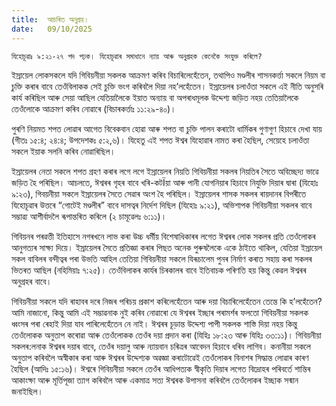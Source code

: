 ```yaml
---
title:  আচৰিত অনুগ্ৰহ।
date:   09/10/2025
---
```


`যিহোচূৱাঃ ৯:২১-২৭ পদ পঢ়ক। যিহোচূৱাৰ সমাধানে ন্যায় আৰু অনুগ্ৰহক কেনেকৈ সংযুক্ত কৰিলে?`

ইস্ৰায়েল লোকসকলে যদি গিবিয়নীয়া সকলক আক্ৰমণ কৰিব বিচাৰিলেহেঁতেন, তথাপিও মণ্ডলীৰ শাসনকৰ্ত্তা সকলে নিয়ম বা চুক্তি কৰাৰ বাবে তেওঁবিলাকক সেই চুক্তি ভংগ কৰিবলৈ দিয়া নহ’লহেঁতেন। ইস্ৰায়েলৰ চলাওঁতা সকলে এই নীতি অনুসৰি কাৰ্য কৰিছিল আৰু সেয়া আছিল যেতিয়ালৈকে ইয়াত অন্যায় বা অপৰাধমূলক উদ্দেশ্য জড়িত নহয় তেতিয়ালৈকে তেওঁলোকে আক্ৰমণ কৰিব নোৱাৰে (বিচাৰকৰ্ত্তাঃ ১১:২৯-৪০)।

পুৰণি নিয়মত শপত লোৱাৰ আগেত বিবেকবান হোৱা আৰু শপত বা চুক্তি পালন কৰাটো ধাৰ্মিকৰ গুণাগুণ হিচাবে দেখা যায় (গীতঃ ১৫:৪; ২৪:৪; উপদেশকঃ ৫:২,৬)। যিহেতু এই শপত ঈশ্বৰ যিহোৱাৰ নামত কৰা হৈছিল, সেয়েহে চলাওঁতা সকলে ইয়াক সলনি কৰিব নোৱাৰিছিল।

ইস্ৰায়েলৰ নেতা সকলে শপত গ্ৰহণ কৰাৰ লগে লগে ইস্ৰায়েলৰ নিয়তি গিবিয়নীয়া সকলৰ নিয়তিৰ সৈতে অবিচ্ছেদ্য ভাৱে জড়িত হৈ পৰিছিল। আচলতে, ঈশ্বৰৰ গৃহৰ বাবে খৰি-কটÏয়া আৰু পানী যোগনিয়াৰ হিচাবে নিযুক্তি দিয়াৰ দ্বাৰা (যিহোঃ ৯:২৩), গিবয়নীয়া সকলে ইস্ৰায়েলৰ সৈতে সেৱাৰ অংশ হৈ পৰিছিল। ইস্ৰায়েলৰ শাসক সকলৰ ৰায়দানৰ বিপৰীতে যিহোচূৱাৰ উত্তৰে “গোটেই মণ্ডলীৰ” বাবে দাসত্বৰ নিৰ্দেশ দিছিল (যিহোঃ ৯:২১), অভিশাপক গিবিয়নীয়া সকলৰ বাবে সম্ভাৱ্য আশীৰ্বাদলৈ ৰূপান্তৰিত কৰিলে (২ চামূৱেলঃ ৬:১১)।

গিবিয়নৰ পৰৱত্তী ইতিহাসে নগৰখনে লাভ কৰা উচ্চ ধর্মীয় বিশেষাধিকাৰৰ লগেত ঈশ্বৰৰ লোক সকলৰ প্ৰতি তেওঁলোকৰ আনুগত্যৰ সাক্ষ্য দিয়ে। ইস্ৰায়েলৰ সৈতে প্ৰতিজ্ঞা কৰাৰ পিছত অনেক পুৰুষলৈকে একে ঠাইতে থাকিল, যেতিয়া ইস্ৰায়েল সকল বাবিলৰ বন্দীত্বৰ পৰা উভতি আহিল তেতিয়া গিবিয়নীয়া সকলে যিৰূচালেম পুনৰ নিৰ্মাণ কৰাত সহায় কৰা সকলৰ ভিতৰত আছিল (নহিমিয়াঃ ৭:২৫)। তেওঁবিলাকৰ কাৰ্যৰ চিৰকালৰ বাবে ইতিবাচক পৰিণতি হয় কিন্তু কেৱল ঈশ্বৰৰ অনুগ্ৰহৰ বাবে।

গিবিয়নীয়া সকলে যদি ৰাহাবৰ দৰে নিজৰ পৰিচয় প্ৰকাশ কৰিলেহেঁতেন আৰু দয়া বিচাৰিলেহেঁতেন তেন্তে কি হ’লহেঁতেন? আমি নাজানো, কিন্তু আমি এই সম্ভাৱনাক নুই কৰিব নোৱাৰো যে ঈশ্বৰৰ ইচ্ছাৰ পৰামৰ্শৰ ফলতো গিবিয়নীয়া সকলক ধ্বংসৰ পৰা ৰেহাই দিয়া যাব পাৰিলেহেঁতেন নে নাই। ঈশ্বৰৰ চূড়ান্ত উদ্দেশ্য পাপী সকলক শাস্তি দিয়া নহয় কিন্তু তেওঁলোকক অনুতাপ কৰোৱা আৰু তেওঁলোকক তেওঁৰ দয়া প্ৰদান কৰা (যিহিঃ ১৮:২৩ আৰু যিহিঃ ৩৩:১১)। গিবিয়নীয়া সকলৰ:লনাক ঈশ্বৰৰ দয়াৰ বাবে, তেওঁৰ দয়ালু আৰু ন্যায়বান চৰিত্ৰৰ আবেদন হিচাবে ধৰিব লাগিব। কনানীয়া সকলে অনুতাপ কৰিবলৈ অস্বীকাৰ কৰা আৰু ঈশ্বৰৰ উদ্দেশ্যক অৱজ্ঞা কৰাটোৱেই তেওঁলোকৰ বিনাশৰ সিদ্ধান্ত লোৱাৰ কাৰণ হৈছিল (আদিঃ ১৫:১৬)। ঈশ্বৰে গিবিয়নীয়া সকলে তেওঁৰ আধিপত্যক স্বীকৃতি দিয়াৰ লগেত বিদ্ৰোহৰ পৰিবৰ্তে শান্তিৰ আকাংক্ষা আৰু মূৰ্ত্তিপূজা ত্যাগ কৰিবলৈ আৰু একমাত্ৰ সত্য ঈশ্বৰক উপাসনা কৰিবলৈ তেওঁলোকৰ ইচ্ছাক সন্মান জনাইছিল।
